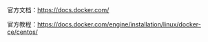 官方文档：https://docs.docker.com/

官方教程：https://docs.docker.com/engine/installation/linux/docker-ce/centos/



